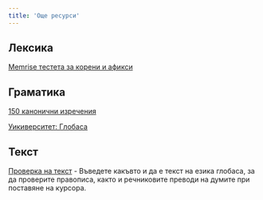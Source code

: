 ```yaml
---
title: 'Още ресурси'
---
```


## Лексика

[Memrise тестета за корени и афикси](https://community-courses.memrise.com/community/course/6118879/globasa-affixes-and-roots/)

## Граматика

[150 канонични изречения](https://www.reddit.com/r/Globasa/comments/rhdozj/150_canonical_sentences/)

[Уикиверситет: Глобаса](https://en.wikiversity.org/wiki/Globasa)

## Текст

[Проверка на текст](https://conlang-checker.vercel.app/) - Въведете какъвто и да е текст на езика глобаса, за да проверите правописа, както и речниковите преводи на думите при поставяне на курсора. 
